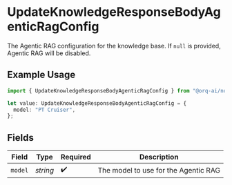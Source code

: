 # UpdateKnowledgeResponseBodyAgenticRagConfig

The Agentic RAG configuration for the knowledge base. If `null` is provided, Agentic RAG will be disabled.

## Example Usage

```typescript
import { UpdateKnowledgeResponseBodyAgenticRagConfig } from "@orq-ai/node/models/operations";

let value: UpdateKnowledgeResponseBodyAgenticRagConfig = {
  model: "PT Cruiser",
};
```

## Fields

| Field                                | Type                                 | Required                             | Description                          |
| ------------------------------------ | ------------------------------------ | ------------------------------------ | ------------------------------------ |
| `model`                              | *string*                             | :heavy_check_mark:                   | The model to use for the Agentic RAG |